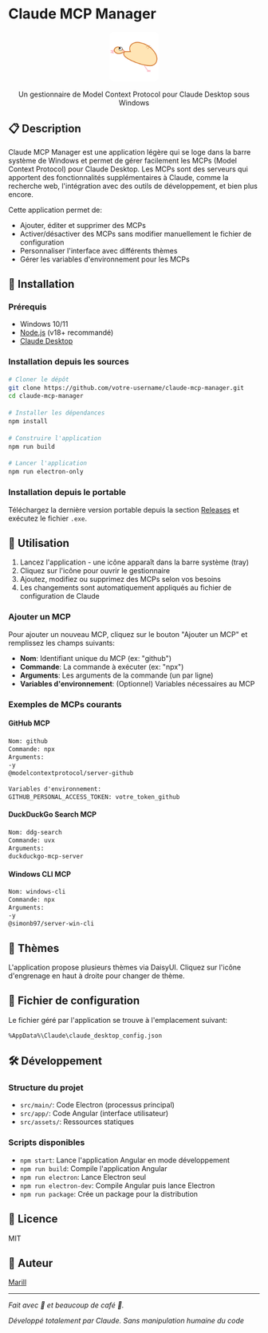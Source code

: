 # Claude MCP Manager

<p align="center">
  <img src="src/assets/ioupioup.png" style="border-radius: 10px" width="100" alt="Claude MCP Manager Logo"/>
</p>

<p align="center">
  Un gestionnaire de Model Context Protocol pour Claude Desktop sous Windows
</p>

## 📋 Description

Claude MCP Manager est une application légère qui se loge dans la barre système de Windows et permet de gérer facilement les MCPs (Model Context Protocol) pour Claude Desktop. Les MCPs sont des serveurs qui apportent des fonctionnalités supplémentaires à Claude, comme la recherche web, l'intégration avec des outils de développement, et bien plus encore.

Cette application permet de:
- Ajouter, éditer et supprimer des MCPs
- Activer/désactiver des MCPs sans modifier manuellement le fichier de configuration
- Personnaliser l'interface avec différents thèmes
- Gérer les variables d'environnement pour les MCPs

## 🚀 Installation

### Prérequis
- Windows 10/11
- [Node.js](https://nodejs.org/) (v18+ recommandé)
- [Claude Desktop](https://claude.ai/desktop)

### Installation depuis les sources
```bash
# Cloner le dépôt
git clone https://github.com/votre-username/claude-mcp-manager.git
cd claude-mcp-manager

# Installer les dépendances
npm install

# Construire l'application
npm run build

# Lancer l'application
npm run electron-only
```

### Installation depuis le portable
Téléchargez la dernière version portable depuis la section [Releases](https://github.com/votre-username/claude-mcp-manager/releases) et exécutez le fichier `.exe`.

## 🔧 Utilisation

1. Lancez l'application - une icône apparaît dans la barre système (tray)
2. Cliquez sur l'icône pour ouvrir le gestionnaire
3. Ajoutez, modifiez ou supprimez des MCPs selon vos besoins
4. Les changements sont automatiquement appliqués au fichier de configuration de Claude

### Ajouter un MCP

Pour ajouter un nouveau MCP, cliquez sur le bouton "Ajouter un MCP" et remplissez les champs suivants:
- **Nom**: Identifiant unique du MCP (ex: "github")
- **Commande**: La commande à exécuter (ex: "npx")
- **Arguments**: Les arguments de la commande (un par ligne)
- **Variables d'environnement**: (Optionnel) Variables nécessaires au MCP

### Exemples de MCPs courants

#### GitHub MCP
```
Nom: github
Commande: npx
Arguments: 
-y
@modelcontextprotocol/server-github

Variables d'environnement:
GITHUB_PERSONAL_ACCESS_TOKEN: votre_token_github
```

#### DuckDuckGo Search MCP
```
Nom: ddg-search
Commande: uvx
Arguments:
duckduckgo-mcp-server
```

#### Windows CLI MCP
```
Nom: windows-cli
Commande: npx
Arguments:
-y
@simonb97/server-win-cli
```

## 🎨 Thèmes

L'application propose plusieurs thèmes via DaisyUI. Cliquez sur l'icône d'engrenage en haut à droite pour changer de thème.

## 📁 Fichier de configuration

Le fichier géré par l'application se trouve à l'emplacement suivant:
```
%AppData%\Claude\claude_desktop_config.json
```

## 🛠️ Développement

### Structure du projet
- `src/main/`: Code Electron (processus principal)
- `src/app/`: Code Angular (interface utilisateur)
- `src/assets/`: Ressources statiques

### Scripts disponibles
- `npm start`: Lance l'application Angular en mode développement
- `npm run build`: Compile l'application Angular
- `npm run electron`: Lance Electron seul
- `npm run electron-dev`: Compile Angular puis lance Electron
- `npm run package`: Crée un package pour la distribution

## 📝 Licence

MIT

## 👤 Auteur

[Marill](https://marill.dev)

---

*Fait avec 💖 et beaucoup de café 🍙.*

*Développé totalement par Claude. Sans manipulation humaine du code*
